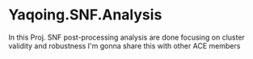 # Yaqoing.SNF.Analysis
In this Proj. SNF post-processing analysis are done focusing on cluster validity and robustness
I'm gonna share this with other ACE members
